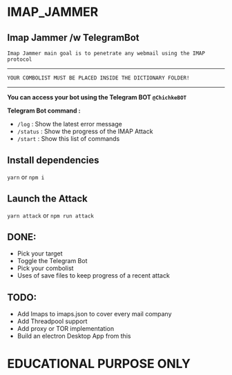 # IMAP_JAMMER
## Imap Jammer /w TelegramBot
```
Imap Jammer main goal is to penetrate any webmail using the IMAP protocol
```
<hr> 

`YOUR COMBOLIST MUST BE PLACED INSIDE THE DICTIONARY FOLDER!`

<hr>

__You can access your bot using the Telegram BOT `@ChichkeBOT`__

**Telegram Bot command :**
- `/log` : Show the latest error message
- `/status` : Show the progress of the IMAP Attack
- `/start` : Show this list of commands
  
## Install dependencies

`yarn` or `npm i`

## Launch the Attack

 `yarn attack` or `npm run attack`


## DONE:

- Pick your target
- Toggle the Telegram Bot
- Pick your combolist
- Uses of save files to keep progress of a recent attack

## TODO:
- Add Imaps to imaps.json to cover every mail company
- Add Threadpool support
- Add proxy or TOR implementation
- Build an electron Desktop App from this



# EDUCATIONAL PURPOSE ONLY 

